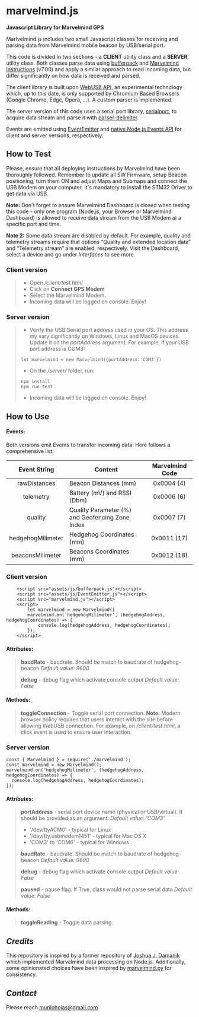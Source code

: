 # marvelmind.js

**Javascript Library for Marvelmind GPS**

Marlvelmind.js includes two small Javascript classes for receiving and parsing data from Marvelmind mobile beacon by USB/serial port.

This code is divided in two sections - a **CLIENT** utility class and a **SERVER** utility class. Both classes parse data using [bufferpack](https://www.npmjs.com/package/bufferpack) and [Marvelmind Instructions](https://marvelmind.com/pics/marvelmind_interfaces.pdf) (v7.00) and apply a similar approach to read incoming data, but differ significantly on how data is received and parsed.

The client library is built upon [WebUSB API](https://developer.mozilla.org/en-US/docs/Web/API/WebUSB_API), an experimental technology which, up to this date, is only supported by Chromium Based Browsers (Google Chrome, Edge, Opera, ...). A custom parser is implemented.

The server version of this code uses a serial port library, [serialport](https://www.npmjs.com/package/serialport), to acquire data stream and parse it with [parser-delimiter](https://serialport.io/docs/api-parser-delimiter).

Events are emitted using [EventEmitter](https://github.com/Olical/EventEmitter) and [native Node.js Events API](https://nodejs.org/api/events.html) for client and server versions, respectively.

## How to Test

Please, ensure that all deploying instructions by Marvelmind have been thoroughly followed. Remember to update all SW Firmware, setup Beacon positioning, turn them ON and adjust Maps and Submaps and connect the USB Modem on your computer. It's mandatory to install the STM32 Driver to get data via USB.

**Note:** Don't forget to ensure Marvelmind Dashboard is closed when testing this code - only one program (Node.js, your Browser or Marvelmind Dashboard) is allowed to receive data stream from the USB Modem at a specific port and time.

**Note 2:** Some data stream are disabled by default. For example, quality and telemetry streams require that options “Quality and extended location data” and “Telemetry stream” are enabled, respectively. Visit the Dashboard, select a device and go under _Interfaces_ to see more.

### Client version

> - Open _/client/test.html_
> - Click on **Connect GPS Modem**
> - Select the Marvelmind Modem.
> - Incoming data will be logged on console. Enjoy!

### Server version

> - Verify the USB Serial port address used in your OS. This address my vary significantly on Windows, Linux and MacOS devices. Update it on the _portAddress_ argument. For example, if your USB port address is COM3:
>
> ```
> let marvelmind = new Marvelmind({portAddress:'COM3'})
> ```
>
> - On the _/server/_ folder, run:
>
> ```
> npm install
> npm run test
> ```
>
> - Incoming data will be logged on console. Enjoy!

## How to Use

#### Events:

Both versions emit Events to transfer incoming data. Here follows a comprehensive list:

|   Event String    | Content                                         | Marvelmind Code |
| :---------------: | ----------------------------------------------- | :-------------: |
|   rawDistances    | Beacon Distances (mm)                           |   0x0004 (4)    |
|     telemetry     | Battery (mV) and RSSI (Dbm)                     |   0x0006 (6)    |
|      quality      | Quality Parameter (%) and Geofencing Zone Index |   0x0007 (7)    |
| hedgehogMilimeter | Hedgehog Coordinates (mm)                       |   0x0011 (17)   |
| beaconsMilimeter  | Beacons Coordinates (mm)                        |   0x0012 (18)   |

### Client version

```
    <script src="assets/js/bufferpack.js"></script>
    <script src="assets/js/EventEmitter.js"></script>
    <script src="marvelmind.js"></script>
    <script>
        let marvelmind = new Marvelmind()
        marvelmind.on('hedgehogMilimeter', (hedgehogAddress, hedgehogCoordinates) => {
            console.log(hedgehogAddress, hedgehogCoordinates);
        });
    </script>

```

#### Attributes:

> **baudRate** - baudrate. Should be match to baudrate of hedgehog-beacon
> _Default value: 9600_
>
> **debug** - debug flag which activate console output
> _Default value: False_

#### Methods:

> **toggleConnection** - Toggle serial port connection. **Note:** Modern browser policy requires that users interact with the site before allowing WebUSB connection. For example, on _/client/test.html_, a click event is used to ensure user interaction.

### Server version

```
const { Marvelmind } = require('./marvelmind');
const marvelmind = new Marvelmind();
marvelmind.on('hedgehogMilimeter', (hedgehogAddress, hedgehogCoordinates) => {
  console.log(hedgehogAddress, hedgehogCoordinates);
});
```

#### Attributes:

> **portAddress** - serial port device name (physical or USB/virtual). It should be provided as an argument:
> _Default value: 'COM3'_
>
> - '/dev/ttyACM0' - typical for Linux
> - '/dev/tty.usbmodem1451' - typical for Mac OS X
> - 'COM3' to 'COM6' - typical for Windows
>
> **baudRate** - baudrate. Should be match to baudrate of hedgehog-beacon
> _Default value: 9600_
>
> **debug** - debug flag which activate console output
> _Default value: False_
>
> **paused** - pause flag. If True, class would not parse serial data
> _Default value: False_

#### Methods:

> **toggleReading** - Toggle data parsing.

## _Credits_

This repository is inspired by a former repository of [Joshua J. Damanik](https://github.com/joshuadamanik/) which implemented Marvelmind data processing on Node.js. Additionally, some opinionated choices have been inspired by [marvelmind.py](https://github.com/MarvelmindRobotics/marvelmind.py) for consistency.

## _Contact_

Please reach murilohoias@gmail.com
